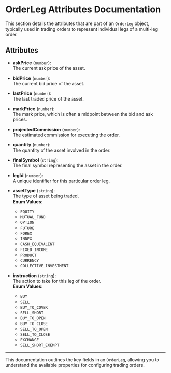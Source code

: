 # OrderLeg Attributes Documentation

This section details the attributes that are part of an `OrderLeg` object, typically used in trading orders to represent individual legs of a multi-leg order.

## Attributes

- **askPrice** (`number`):  
  The current ask price of the asset.

- **bidPrice** (`number`):  
  The current bid price of the asset.

- **lastPrice** (`number`):  
  The last traded price of the asset.

- **markPrice** (`number`):  
  The mark price, which is often a midpoint between the bid and ask prices.

- **projectedCommission** (`number`):  
  The estimated commission for executing the order.

- **quantity** (`number`):  
  The quantity of the asset involved in the order.

- **finalSymbol** (`string`):  
  The final symbol representing the asset in the order.

- **legId** (`number`):  
  A unique identifier for this particular order leg.

- **assetType** (`string`):  
  The type of asset being traded.  
  **Enum Values**:
  - `EQUITY`
  - `MUTUAL_FUND`
  - `OPTION`
  - `FUTURE`
  - `FOREX`
  - `INDEX`
  - `CASH_EQUIVALENT`
  - `FIXED_INCOME`
  - `PRODUCT`
  - `CURRENCY`
  - `COLLECTIVE_INVESTMENT`

- **instruction** (`string`):  
  The action to take for this leg of the order.  
  **Enum Values**:
  - `BUY`
  - `SELL`
  - `BUY_TO_COVER`
  - `SELL_SHORT`
  - `BUY_TO_OPEN`
  - `BUY_TO_CLOSE`
  - `SELL_TO_OPEN`
  - `SELL_TO_CLOSE`
  - `EXCHANGE`
  - `SELL_SHORT_EXEMPT`

---

This documentation outlines the key fields in an `OrderLeg`, allowing you to understand the available properties for configuring trading orders.
